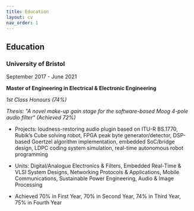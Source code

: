 ```yaml
---
title: Education
layout: cv
nav_order: 1
---
```


## Education

### University of Bristol

September 2017 - June 2021

**Master of Engineering in Electrical & Electronic Engineering**

*1st Class Honours (74%)*

*Thesis: "A novel make-up gain stage for the software-based Moog 4-pole audio filter" (Achieved 72%)*

- Projects: loudness-restoring audio plugin based on ITU-R BS.1770, Rubik’s Cube solving robot, FPGA peak byte generator/detector, DSP-based Goertzel algorithm implementation, embedded SoC/bridge design, LDPC coding system simulation, real-time autonomous robot programming

- Units: Digital/Analogue Electronics & Filters, Embedded Real-Time & VLSI System Designs, Networking Protocols & Applications, Mobile Communications, Sustainable Power Engineering, Audio & Image Processing

- Achieved 70% in First Year, 70% in Second Year, 74% in Third Year, 75% in Fourth Year
